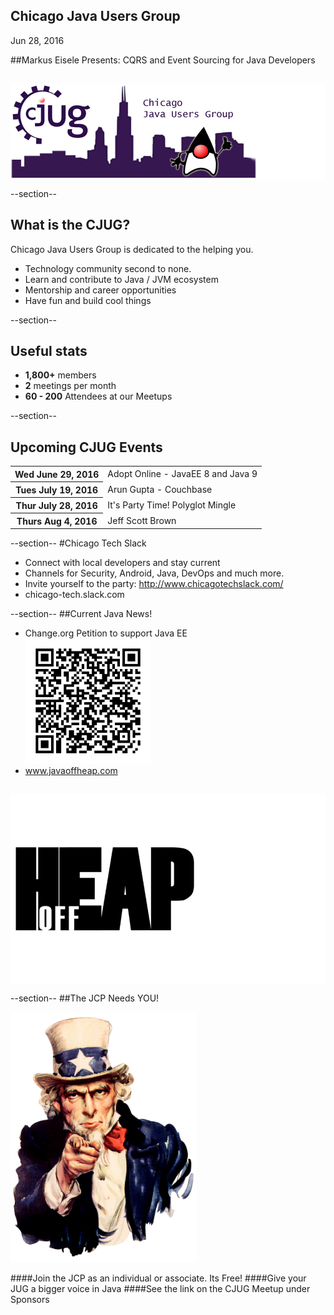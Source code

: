 ## Chicago Java Users Group

Jun 28, 2016


##Markus Eisele Presents: CQRS and Event Sourcing for Java Developers
<div style="background-color: white; margin-top: 30px;">
	<img src="images/cjug.gif" style="border: none; box-shadow: none;"/>
</div>

--section--
## What is the CJUG?
Chicago Java Users Group is dedicated to the helping you.

* Technology community second to none.
* Learn and contribute to Java / JVM ecosystem
* Mentorship and career opportunities
* Have fun and build cool things

--section--

## Useful stats

* **1,800+** members
* **2** meetings per month
* **60 - 200** Attendees at our Meetups

--section--

## Upcoming CJUG Events

<table class="upcoming-events">
	<tr>
		<th>Wed June 29, 2016</th>
		<td> Adopt Online - JavaEE 8 and Java 9</td>
	</tr>
	<tr>
		<th>Tues July 19, 2016</th>
		<td>Arun Gupta - Couchbase</td>
	</tr>
	<tr>
		<th>Thur July 28, 2016</th>
		<td>It's Party Time! Polyglot Mingle</td>
	</tr>
	<tr>
		<th>Thurs Aug 4, 2016</th>
		<td>Jeff Scott Brown</td>
	</tr>
</table>


--section--
#Chicago Tech Slack
* Connect with local developers and stay current
* Channels for Security, Android, Java, DevOps and much more.
* Invite yourself to the party: http://www.chicagotechslack.com/
* chicago-tech.slack.com


--section--
##Current Java News!
* Change.org Petition to support Java EE<br><img src="images/qr_change.jpg" style="height:200px"/>
* www.javaoffheap.com

<div style="background-color: white; margin-top: 30px;">
	<img src="images/offheap.png" style="border: none; box-shadow: none;" width=300 height=300/>
</div>


--section--
##The JCP Needs YOU!

<img src="images/Uncle_Sam.jpg" style="height:400px"/>

####Join the JCP as an individual or associate.  Its Free!
####Give your JUG a bigger voice in Java
####See the link on the CJUG Meetup under Sponsors


